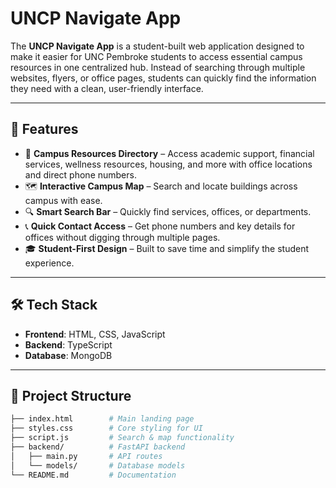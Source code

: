 ﻿# UNCP Navigate App

The **UNCP Navigate App** is a student-built web application designed to make it easier for UNC Pembroke students to access essential campus resources in one centralized hub. Instead of searching through multiple websites, flyers, or office pages, students can quickly find the information they need with a clean, user-friendly interface.  

---

## 🚀 Features
- 📍 **Campus Resources Directory** – Access academic support, financial services, wellness resources, housing, and more with office locations and direct phone numbers.  
- 🗺️ **Interactive Campus Map** – Search and locate buildings across campus with ease.  
- 🔍 **Smart Search Bar** – Quickly find services, offices, or departments.  
- 📞 **Quick Contact Access** – Get phone numbers and key details for offices without digging through multiple pages.  
- 🎓 **Student-First Design** – Built to save time and simplify the student experience.  

---

## 🛠️ Tech Stack
- **Frontend**: HTML, CSS, JavaScript  
- **Backend**: TypeScript  
- **Database**: MongoDB  

---

## 📂 Project Structure
```bash
├── index.html        # Main landing page  
├── styles.css        # Core styling for UI  
├── script.js         # Search & map functionality  
├── backend/          # FastAPI backend  
│   ├── main.py       # API routes  
│   └── models/       # Database models  
└── README.md         # Documentation  


